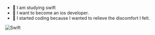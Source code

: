 - 🌱 I am studying swift
- 👯 I want to become an ios developer.
- 🤔 I started coding because I wanted to relieve the discomfort I felt.

![Swift](https://img.shields.io/badge/swift-F54A2A?style=for-the-badge&logo=swift&logoColor=white)                                               
